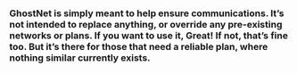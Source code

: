 <h3 class="text-centered">GhostNet is simply meant to help ensure communications. It’s not intended to replace anything, or override any pre-existing networks or plans. If you want to use it, Great! If not, that’s fine too. But it’s there for those that need a reliable plan, where nothing similar currently exists.</h3>